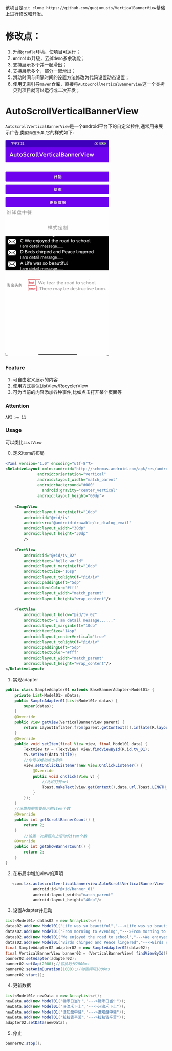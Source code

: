 该项目是`git clone https://github.com/guojunustb/VerticalBannerView`基础上进行修改和开发。

# 修改点：

1. 升级`gradle`环境，使项目可运行；
2. `Androidx`升级，去掉`demo`多余功能；
3. 支持展示多个并一起滑出；
4. 支持展示多个，部分一起滑出；
5. 滑动时间与间隔时间的设置方法修改为代码设置动态设置；
6. 使用无需引导`maven`仓库，直接将`AutoScrollVerticalBannerView`这一个类拷贝到项目就可以运行或二次开发；

# AutoScrollVerticalBannerView

`AutoScrollVerticalBannerView`是一个android平台下的自定义控件,通常用来展示广告,类似`淘宝头条`,它的样式如下:

![](Untitled.gif)

### Feature

1. 可自由定义展示的内容
2. 使用方式类似ListView/RecyclerView
3. 可为当前的内容添加各种事件,比如点击打开某个页面等

### Attention

`API >= 11`

### Usage

可以类比`ListView`

0. 定义item的布局


```xml
<?xml version="1.0" encoding="utf-8"?>
<RelativeLayout xmlns:android="http://schemas.android.com/apk/res/android"
              android:orientation="vertical"
              android:layout_width="match_parent"
              android:background="#000"
                android:gravity="center_vertical"
              android:layout_height="60dp">

    <ImageView
        android:layout_marginLeft="10dp"
        android:id="@+id/iv"
        android:src="@android:drawable/ic_dialog_email"
        android:layout_width="30dp"
        android:layout_height="30dp"
        />

    <TextView
        android:id="@+id/tv_02"
        android:text="hello world"
        android:layout_marginLeft="10dp"
        android:textSize="16sp"
        android:layout_toRightOf="@id/iv"
        android:paddingLeft="5dp"
        android:textColor="#fff"
        android:layout_width="match_parent"
        android:layout_height="wrap_content"/>

    <TextView
        android:layout_below="@id/tv_02"
        android:text="I am detail message......"
        android:layout_marginLeft="10dp"
        android:textSize="14sp"
        android:layout_centerVertical="true"
        android:layout_toRightOf="@id/iv"
        android:paddingLeft="5dp"
        android:textColor="#fff"
        android:layout_width="match_parent"
        android:layout_height="wrap_content"/>
</RelativeLayout>
```

1. 实现adapter

```java
public class SampleAdapter01 extends BaseBannerAdapter<Model01> {
    private List<Model01> mDatas;
    public SampleAdapter01(List<Model01> datas) {
        super(datas);
    }
    @Override
    public View getView(VerticalBannerView parent) {
        return LayoutInflater.from(parent.getContext()).inflate(R.layout.item_01,null);
    }
    @Override
    public void setItem(final View view, final Model01 data) {
        TextView tv = (TextView) view.findViewById(R.id.tv_01);
        tv.setText(data.title);
        //你可以增加点击事件
        view.setOnClickListener(new View.OnClickListener() {
            @Override
            public void onClick(View v) {
                //比如打开url
                Toast.makeText(view.getContext(),data.url,Toast.LENGTH_SHORT).show();
            }
        });
    }
    //设置视图需要展示的item个数
    @Override
    public int getScrollBannerCount() {
        return 2;
    }
		//设置一次需要向上滚动的item个数
    @Override
    public int getShowBannerCount() {
        return 2;
    }
}
```

2. 在布局中增加view的声明

```java
   <com.tzx.autoscrollverticalbannerview.AutoScrollVerticalBannerView
            android:id="@+id/banner_01"
            android:layout_width="match_parent"
            android:layout_height="40dp"/>
```

3. 设置Adapter并启动

```java
List<Model01> datas02 = new ArrayList<>();
datas02.add(new Model01("Life was so beautiful","--->Life was so beautiful,"));
datas02.add(new Model01("From morning to evening","--->From morning to evening"));
datas02.add(new Model01("We enjoyed the road to school","--->We enjoyed the road to school,"));
datas02.add(new Model01("Birds chirped and Peace lingered","--->Birds chirped and Peace lingered"));
final SampleAdapter02 adapter02 = new SampleAdapter02(datas02);
final VerticalBannerView banner02 = (VerticalBannerView) findViewById(R.id.banner_02);
banner02.setAdapter(adapter02);
banner02.setGap(2000);//切换时长2000ms
banner02.setAnimDuration(1000);//动画间隔1000ms
banner02.start();
```

4. 更新数据

```java
List<Model01> newData = new ArrayList<>();
newData.add(new Model01("锄禾日当午","--->锄禾日当午"));
newData.add(new Model01("汗滴禾下土","--->汗滴禾下土"));
newData.add(new Model01("谁知盘中餐","--->谁知盘中餐"));
newData.add(new Model01("粒粒皆辛苦","--->粒粒皆辛苦"));
adapter02.setData(newData);
```

5. 停止

```java
banner02.stop();
```